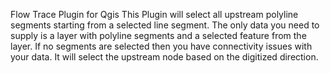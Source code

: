 Flow Trace Plugin for Qgis 
This Plugin will select all upstream polyline segments starting from a selected line segment. The only data you need to supply is a layer with polyline segments and a selected feature from the layer. If no segments are selected then you have connectivity issues with your data.  It will select the upstream node based on the digitized direction.